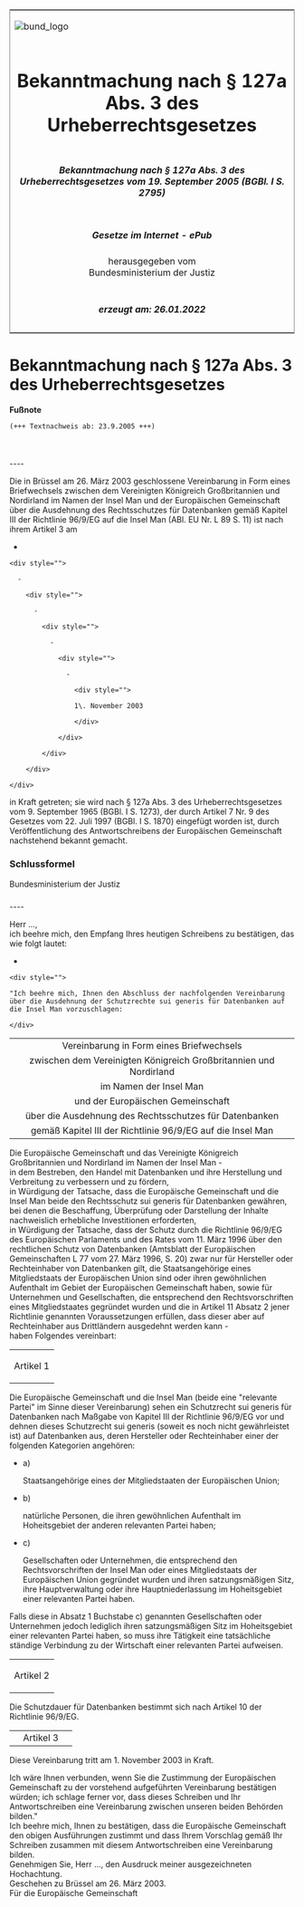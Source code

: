 <span id="DECKBLATT.html"></span>

<table border="0" frame="border" width="100%">

<tr valign="top">

<td align="left">

![bund\_logo](BfJ_2021_Web_de_de.gif)

</td>

<td align="right">

 

</td>

</tr>

<tr align="center" valign="middle">

<td colspan="2">

# Bekanntmachung nach § 127a Abs. 3 des Urheberrechtsgesetzes

</td>

</tr>

<tr align="center" valign="middle">

<td colspan="2">

##### Bekanntmachung nach § 127a Abs. 3 des Urheberrechtsgesetzes vom 19. September 2005 (BGBl. I S. 2795)

</td>

</tr>

<tr align="center" valign="middle">

<td colspan="2">

  
  

##### Gesetze im Internet - ePub  
  
herausgegeben vom  
Bundesministerium der Justiz

</td>

</tr>

<tr align="center" valign="bottom">

<td colspan="2">

  
  

##### erzeugt am: 26.01.2022

</td>

</tr>

</table>

<span id="BJNR279500005.html"></span>

# Bekanntmachung nach § 127a Abs. 3 des Urheberrechtsgesetzes

<div>

  
**Fußnote**

<div class="jnhtml">

<div>

<div class="jurAbsatz">

  

``` 
(+++ Textnachweis ab: 23.9.2005 +++)

 
```

</div>

</div>

</div>

</div>

<span id="BJNR279500005BJNE000100000.html"></span>

###   
\----

<div>

<div class="jnhtml">

<div>

<div class="jurAbsatz">

Die in Brüssel am 26. März 2003 geschlossene Vereinbarung in Form eines
Briefwechsels zwischen dem Vereinigten Königreich Großbritannien und
Nordirland im Namen der Insel Man und der Europäischen Gemeinschaft über
die Ausdehnung des Rechtsschutzes für Datenbanken gemäß Kapitel III der
Richtlinie 96/9/EG auf die Insel Man (ABl. EU Nr. L 89 S. 11) ist nach
ihrem Artikel 3 am

  - 
    
    <div style="">
    
      - 
        
        <div style="">
        
          - 
            
            <div style="">
            
              - 
                
                <div style="">
                
                  - 
                    
                    <div style="">
                    
                    1\. November 2003
                    
                    </div>
                
                </div>
            
            </div>
        
        </div>
    
    </div>

in Kraft getreten; sie wird nach § 127a Abs. 3 des Urheberrechtsgesetzes
vom 9. September 1965 (BGBl. I S. 1273), der durch Artikel 7 Nr. 9 des
Gesetzes vom 22. Juli 1997 (BGBl. I S. 1870) eingefügt worden ist, durch
Veröffentlichung des Antwortschreibens der Europäischen Gemeinschaft
nachstehend bekannt gemacht.

</div>

</div>

</div>

</div>

<span id="BJNR279500005BJNE000200000.html"></span>

### Schlussformel  

<div>

<div class="jnhtml">

<div>

<div class="jurAbsatz">

<span class="SP">Bundesministerium der Justiz</span>

</div>

</div>

</div>

</div>

<span id="BJNR279500005BJNE000300000.html"></span>

###   
\----

<div>

<div class="jnhtml">

<div>

<div class="jurAbsatz">

Herr ...,  
ich beehre mich, den Empfang Ihres heutigen Schreibens zu bestätigen,
das wie folgt lautet:

  - 
    
    <div style="">
    
    "Ich beehre mich, Ihnen den Abschluss der nachfolgenden Vereinbarung
    über die Ausdehnung der Schutzrechte sui generis für Datenbanken auf
    die Insel Man vorzuschlagen:
    
    </div>

  

|                                                                   |
| :---------------------------------------------------------------: |
|             Vereinbarung in Form eines Briefwechsels              |
| zwischen dem Vereinigten Königreich Großbritannien und Nordirland |
|                      im Namen der Insel Man                       |
|                 und der Europäischen Gemeinschaft                 |
|      über die Ausdehnung des Rechtsschutzes für Datenbanken       |
|    gemäß Kapitel III der Richtlinie 96/9/EG auf die Insel Man     |

  
Die Europäische Gemeinschaft und das Vereinigte Königreich
Großbritannien und Nordirland im Namen der Insel Man -  
in dem Bestreben, den Handel mit Datenbanken und ihre Herstellung und
Verbreitung zu verbessern und zu fördern,  
in Würdigung der Tatsache, dass die Europäische Gemeinschaft und die
Insel Man beide den Rechtsschutz sui generis für Datenbanken gewähren,
bei denen die Beschaffung, Überprüfung oder Darstellung der Inhalte
nachweislich erhebliche Investitionen erforderten,  
in Würdigung der Tatsache, dass der Schutz durch die Richtlinie 96/9/EG
des Europäischen Parlaments und des Rates vom 11. März 1996 über den
rechtlichen Schutz von Datenbanken (Amtsblatt der Europäischen
Gemeinschaften L 77 vom 27. März 1996, S. 20) zwar nur für Hersteller
oder Rechteinhaber von Datenbanken gilt, die Staatsangehörige eines
Mitgliedstaats der Europäischen Union sind oder ihren gewöhnlichen
Aufenthalt im Gebiet der Europäischen Gemeinschaft haben, sowie für
Unternehmen und Gesellschaften, die entsprechend den Rechtsvorschriften
eines Mitgliedstaates gegründet wurden und die in Artikel 11 Absatz 2
jener Richtlinie genannten Voraussetzungen erfüllen, dass dieser aber
auf Rechteinhaber aus Drittländern ausgedehnt werden kann -  
haben Folgendes vereinbart:  
  

<table width="100%" style="border: none;">

<colgroup>

<col align="center" char charoff="50" width="50%">

</col>

<col align="center">

</col>

<col align="center" char charoff="50" width="50%">

</col>

</colgroup>

<tbody valign="top">

<tr>

<td style colspan="3" align="center" valign="top" charoff="50">

<span class="SP">Artikel 1</span>

</div>

</div>

</div>

</div>

</td>

</tr>

</tbody>

</table>

  
Die Europäische Gemeinschaft und die Insel Man (beide eine "relevante
Partei" im Sinne dieser Vereinbarung) sehen ein Schutzrecht sui generis
für Datenbanken nach Maßgabe von Kapitel III der Richtlinie 96/9/EG vor
und dehnen dieses Schutzrecht sui generis (soweit es noch nicht
gewährleistet ist) auf Datenbanken aus, deren Hersteller oder
Rechteinhaber einer der folgenden Kategorien angehören:

  - a)
    
    <div style="">
    
    Staatsangehörige eines der Mitgliedstaaten der Europäischen Union;
    
    </div>

  - b)
    
    <div style="">
    
    natürliche Personen, die ihren gewöhnlichen Aufenthalt im
    Hoheitsgebiet der anderen relevanten Partei haben;
    
    </div>

  - c)
    
    <div style="">
    
    Gesellschaften oder Unternehmen, die entsprechend den
    Rechtsvorschriften der Insel Man oder eines Mitgliedstaats der
    Europäischen Union gegründet wurden und ihren satzungsmäßigen Sitz,
    ihre Hauptverwaltung oder ihre Hauptniederlassung im Hoheitsgebiet
    einer relevanten Partei haben.
    
    </div>

Falls diese in Absatz 1 Buchstabe c) genannten Gesellschaften oder
Unternehmen jedoch lediglich ihren satzungsmäßigen Sitz im Hoheitsgebiet
einer relevanten Partei haben, so muss ihre Tätigkeit eine tatsächliche
ständige Verbindung zu der Wirtschaft einer relevanten Partei
aufweisen.  
  

<table width="100%" style="border: none;">

<colgroup>

<col align="center" char charoff="50" width="50%">

</col>

<col align="center">

</col>

<col align="center" char charoff="50" width="50%">

</col>

</colgroup>

<tbody valign="top">

<tr>

<td style colspan="3" align="center" valign="top" charoff="50">

<span class="SP">Artikel 2</span>

</td>

</tr>

</tbody>

</table>

  
Die Schutzdauer für Datenbanken bestimmt sich nach Artikel 10 der
Richtlinie 96/9/EG.  
  

|  |                                                                            |  |
| :-: | :------------------------------------------------------------------------: | :-: |
|  | <span style="white-space: nowrap"><span class="SP">Artikel 3</span></span> |  |

  
Diese Vereinbarung tritt am 1. November 2003 in Kraft.

</div>

<div class="jurAbsatz">

Ich wäre Ihnen verbunden, wenn Sie die Zustimmung der Europäischen
Gemeinschaft zu der vorstehend aufgeführten Vereinbarung bestätigen
würden; ich schlage ferner vor, dass dieses Schreiben und Ihr
Antwortschreiben eine Vereinbarung zwischen unseren beiden Behörden
bilden."  
Ich beehre mich, Ihnen zu bestätigen, dass die Europäische Gemeinschaft
den obigen Ausführungen zustimmt und dass Ihrem Vorschlag gemäß Ihr
Schreiben zusammen mit diesem Antwortschreiben eine Vereinbarung
bilden.  
Genehmigen Sie, Herr ..., den Ausdruck meiner ausgezeichneten
Hochachtung.  
Geschehen zu Brüssel am 26. März 2003.  
Für die Europäische Gemeinschaft

</div>

</div>

</div>

</div>
